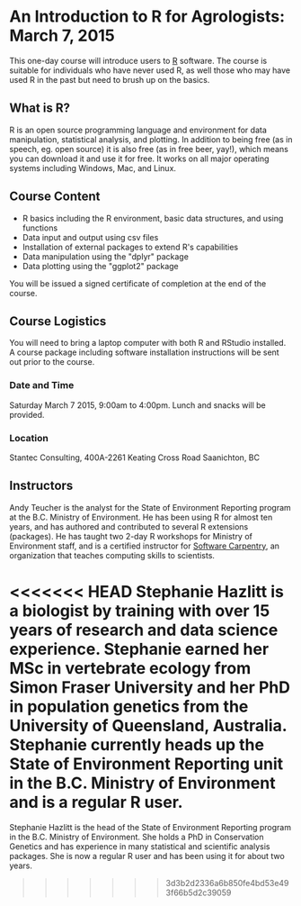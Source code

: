 # An Introduction to R for Agrologists: March 7, 2015

This one-day course will introduce users to [R](http://www.r-project.org/) software. The course is suitable for individuals who have never used R, as well those who may have used R in the past but need to brush up on the basics.

## What is R?

R is an open source programming language and environment for data manipulation, statistical analysis, and plotting. In addition to being free (as in speech, eg. open source) it is also free (as in free beer, yay!), which means you can download it and use it for free. It works on all major operating systems including Windows, Mac, and Linux.

## Course Content

- R basics including the R environment, basic data structures, and using functions
- Data input and output using csv files
- Installation of external packages to extend R's capabilities
- Data manipulation using the "dplyr" package
- Data plotting using the "ggplot2" package

You will be issued a signed certificate of completion at the end of the course.

## Course Logistics

You will need to bring a laptop computer with both R and RStudio installed. A course package including software installation instructions will be sent out prior to the course.

### Date and Time

Saturday March 7 2015, 9:00am to 4:00pm. Lunch and snacks will be provided.

### Location

Stantec Consulting, 400A-2261 Keating Cross Road Saanichton, BC

## Instructors

Andy Teucher is the analyst for the State of Environment Reporting program at the B.C. Ministry of Environment. He has been using R for almost ten years, and has authored and contributed to several R extensions (packages). He has taught two 2-day R workshops for Ministry of Environment staff, and is a certified instructor for [Software Carpentry](http://www.software-carpentry.org), an organization that teaches computing skills to scientists.

<<<<<<< HEAD
Stephanie Hazlitt is a biologist by training with over 15 years of research and data science experience. Stephanie earned her MSc in vertebrate ecology from Simon Fraser University and her PhD in population genetics from the University of Queensland, Australia. Stephanie currently heads up the State of Environment Reporting unit in the B.C. Ministry of Environment and is a regular R user.
=======
Stephanie Hazlitt is the head of the State of Environment Reporting program in the B.C. Ministry of Environment. She holds a PhD in Conservation Genetics and has experience in many statistical and scientific analysis packages. She is now a regular R user and has been using it for about two years.
>>>>>>> 3d3b2d2336a6b850fe4bd53e493f66b5d2c39059

